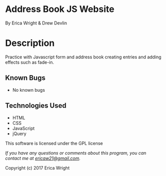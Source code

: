 # **Address Book JS Website**
By Erica Wright & Drew Devlin

# Description
Practice with Javascript form and address book creating entries and adding effects such as fade-in.

## Known Bugs
* No known bugs

## Technologies Used
* HTML
* CSS
* JavaScript
* jQuery

This software is licensed under the GPL license

_If you have any questions or comments about this program, you can contact me at [ericaw21@gmail.com](mailto:ericaw21@gmail.com)._

Copyright (c) 2017 Erica Wright
